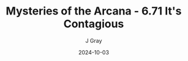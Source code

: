 ---
title: 'Mysteries of the Arcana - 6.71 It''s Contagious'
alt: 'Mysteries of the Arcana'
date: '2024-10-03'
author: 'J Gray'
artist: 'Keira'
---